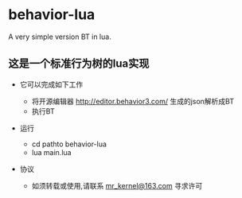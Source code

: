 # behavior-lua
A very simple version BT in lua.
## 这是一个标准行为树的lua实现

- 它可以完成如下工作
	- 将开源编辑器 http://editor.behavior3.com/ 生成的json解析成BT
	- 执行BT

- 运行
	- cd pathto behavior-lua
	- lua main.lua
- 协议
	- 如须转载或使用,请联系 mr_kernel@163.com 寻求许可
